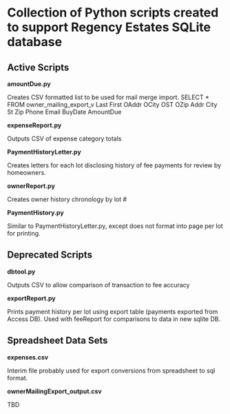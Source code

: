 
Collection of Python scripts created to support Regency Estates SQLite database
===============================================================================

Active Scripts
--------------

**amountDue.py**

   Creates CSV formatted list to be used for mail merge import.
   SELECT * FROM owner_mailing_export_v
   Last First OAddr OCity OST OZip Addr City St Zip Phone Email BuyDate AmountDue

**expenseReport.py**

   Outputs CSV of expense category totals

**PaymentHistoryLetter.py**

   Creates letters for each lot disclosing history of fee payments for review by homeowners.

**ownerReport.py**

   Creates owner history chronology by lot #

**PaymentHistory.py**

   Similar to PaymentHistoryLetter.py, except does not format into page per lot for printing.

Deprecated Scripts 
------------------

**dbtool.py**

   Outputs CSV to allow comparison of transaction to fee accuracy

**exportReport.py**

   Prints payment history per lot using export table (payments exported from Access DB).
   Used with feeReport for comparisons to data in new sqlite DB.

Spreadsheet Data Sets
---------------------

**expenses.csv**

   Interim file probably used for export conversions from spreadsheet to sql format.

**ownerMailingExport_output.csv**

   TBD

 
